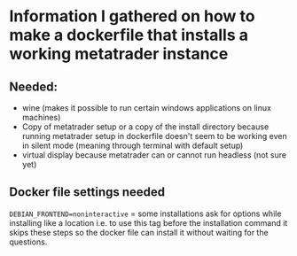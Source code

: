# Information I gathered on how to make a dockerfile that installs a working metatrader instance



## Needed:
- wine (makes it possible to run certain windows applications on linux machines)
- Copy of metatrader setup or a copy of the install directory because running metatrader setup in dockerfile doesn't seem to be working even in silent mode (meaning through terminal with default setup)
- virtual display because metatrader can or cannot run headless (not sure yet)




## Docker file settings needed
```DEBIAN_FRONTEND=noninteractive``` = some installations ask for options while installing like a location i.e. to use this tag before the installation command it skips these steps so the docker file can install it without waiting for the questions.

